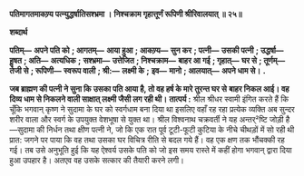 **पतिमागतमाकण्र्य पत्न्युद्धर्षातिसश्भ्रमा ।** **निश्चक्राम गृहात्तूर्णं रूपिणी श्रीरिवालयात् ॥ २५॥** 

**शब्दार्थ** 

**पतिम्—** **अपने पति को** **; आगतम्—** **आया हुआ** **; आकण्र्य—** **सुन कर** **; पत्नी—** **उसकी पत्नी** **; उद्धर्षा—** **हॢषत** **; अति—** **अत्यधिक** **;** **सश्भ्रमा—** **उत्तेजित** **; निश्चक्राम—** **बाहर आ गई** **; गृहात्—** **घर से** **; तूर्णम्—** **तेजी से** **; रूपिणी—** **स्वरूप वाली** **; श्री:—** **लक्ष्मी के** **;** **इव—** **मानो** **; आलयात्—** **अपने धाम से।** **.** 

**जब ब्राह्मण की पत्नी ने सुना कि उसका पति आया है, तो वह हर्ष के मारे तुरन्त घर से** **बाहर निकल आई। वह दिव्य धाम से निकलने वाली साक्षात् लक्ष्मी जैसी लग रही थी।** **तात्पर्य :** श्रील श्रीधर स्वामी इंगित करते हैं कि चूँकि भगवान् कृष्ण ने सुदामा के घर को स्वर्गधाम बना दिया था इसलिए वहाँ रह रहा प्रत्येक व्यक्ति अब सुन्दर शरीर वाला और स्वर्ग के उपयुक्त वेशभूषा से युक्त था। श्रील विश्वनाथ चक्रवर्ती ने यह अन्तर्²ष्टि जोड़ी है—सुदामा की निर्धन तथा क्षीण पत्नी ने, जो कि एक रात पूर्व टूटी-फूटी कुटिया के नीचे चीथड़ों में सो रही थी प्रात: जगने पर पाया कि वह तथा उसका घर विचित्र रीति से बदल गये हैं। वह एक क्षण तक भौंचक्की रह गई। तब उसे अनुभूति हुई कि यह ऐश्वर्य उसके पति को जो इस समय रास्ते में कहीं होगा भगवान् द्वारा दिया हुआ उपहार है। अतएव वह उसके सत्कार की तैयारी करने लगी।  